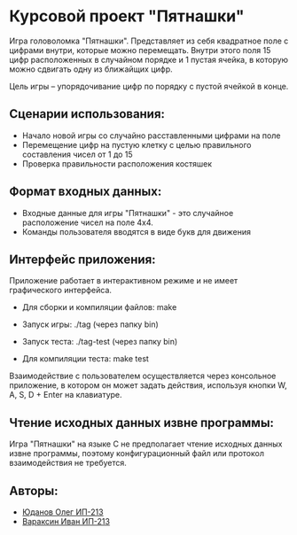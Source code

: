 # Курсовой проект "Пятнашки"
Игра головоломка "Пятнашки". Представляет из себя квадратное поле с цифрами внутри, которые можно перемещать. Внутри этого поля 15 цифр расположенных в случайном порядке и 1 пустая ячейка, в которую можно сдвигать одну из ближайщих цифр. 

Цель игры – упорядочивание цифр по порядку с пустой ячейкой в конце. 

## Сценарии использования:
- Начало новой игры со случайно расставленными цифрами на поле
- Перемещение цифр на пустую клетку с целью правильного составления чисел от 1 до 15
- Проверка правильности расположения костяшек

## Формат входных данных:
- Входные данные для игры "Пятнашки" - это случайное расположение чисел на поле 4x4.
- Команды пользователя вводятся в виде букв для движения

## Интерфейс приложения:
Приложение работает в интерактивном режиме и не имеет графического интерфейса. 

- Для сборки и компиляции файлов: make

- Запуск игры: ./tag (через папку bin)

- Запуск теста: ./tag-test (через папку bin)

- Для компиляции теста: make test

Взаимодействие с пользователем осуществляется через консольное приложение, в котором он может задать действия, используя кнопки W, A, S, D + Enter на клавиатуре.

## Чтение исходных данных извне программы:
Игра "Пятнашки" на языке C не предполагает чтение исходных данных извне программы, поэтому конфигурационный файл или протокол взаимодействия не требуется.

## Авторы:
- [Юданов Олег ИП-213](https://github.com/Oleg257)
- [Вараксин Иван ИП-213](https://github.com/VanyaVAR)
